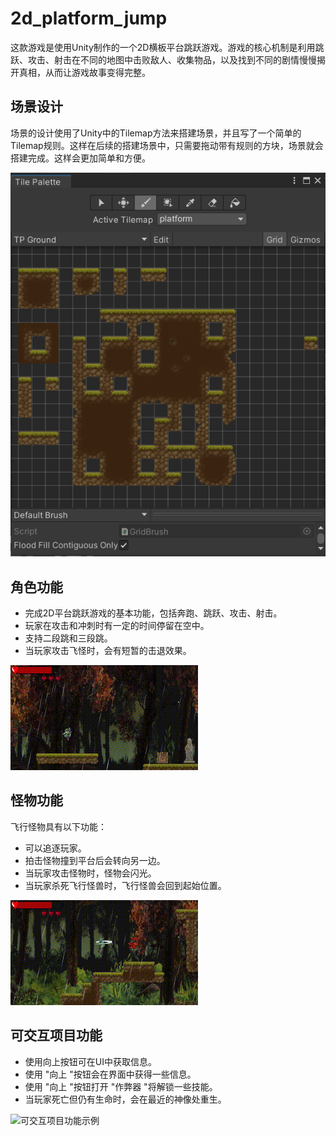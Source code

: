 # 2d_platform_jump

这款游戏是使用Unity制作的一个2D横板平台跳跃游戏。游戏的核心机制是利用跳跃、攻击、射击在不同的地图中击败敌人、收集物品，以及找到不同的剧情慢慢揭开真相，从而让游戏故事变得完整。

## 场景设计

场景的设计使用了Unity中的Tilemap方法来搭建场景，并且写了一个简单的Tilemap规则。这样在后续的搭建场景中，只需要拖动带有规则的方块，场景就会搭建完成。这样会更加简单和方便。

![场景示例](images/Tilemap.png)

## 角色功能

- 完成2D平台跳跃游戏的基本功能，包括奔跑、跳跃、攻击、射击。
- 玩家在攻击和冲刺时有一定的时间停留在空中。
- 支持二段跳和三段跳。
- 当玩家攻击飞怪时，会有短暂的击退效果。

![角色功能示例](Image/character.gif)

## 怪物功能

飞行怪物具有以下功能：

- 可以追逐玩家。
- 拍击怪物撞到平台后会转向另一边。
- 当玩家攻击怪物时，怪物会闪光。
- 当玩家杀死飞行怪兽时，飞行怪兽会回到起始位置。

![怪物功能示例](Image/enemy.gif)

## 可交互项目功能

- 使用向上按钮可在UI中获取信息。
- 使用 "向上 "按钮会在界面中获得一些信息。
- 使用 "向上 "按钮打开 "作弊器 "将解锁一些技能。
- 当玩家死亡但仍有生命时，会在最近的神像处重生。

![可交互项目功能示例](链接到可交互项目功能示例的GIF)
